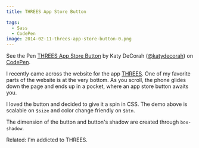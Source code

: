 ```yaml
---
title: THREES App Store Button

tags:
  - Sass
  - CodePen
image: 2014-02-11-threes-app-store-button-0.png
---
```


<p data-height="266" data-theme-id="97" data-slug-hash="dAwft" data-default-tab="result" class='codepen'>See the Pen <a href='http://codepen.io/katydecorah/pen/dAwft'>THREES App Store Button</a> by Katy DeCorah (<a href='http://codepen.io/katydecorah'>@katydecorah</a>) on <a href='http://codepen.io'>CodePen</a>.</p>

I recently came across the website for the app [THREES](http://asherv.com/threes/). One of my favorite parts of the website is at the very bottom. As you scroll, the phone glides down the page and ends up in a pocket, where an app store button awaits you.

I loved the button and decided to give it a spin in CSS. The demo above is scalable on `$size` and color change friendly on `$btn`.

The dimension of the button and button's shadow are created through `box-shadow`.

Related: I'm addicted to THREES.
